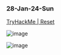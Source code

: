 ### 28-Jan-24-Sun

[TryHackMe | Reset](https://tryhackme.com/room/resetui)

![image](https://github.com/r1skkam/TryHackMe-Walkthroughs/assets/58542375/61ea74ae-c24f-45ce-85b8-3d8bdc8bccb7)

![image](https://github.com/r1skkam/TryHackMe-Walkthroughs/assets/58542375/92883bea-ca72-4d71-89d7-52c694617a41)

